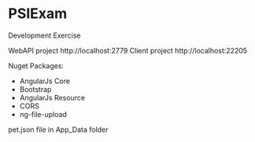 # PSIExam
Development Exercise 

WebAPI project http://localhost:2779
Client project http://localhost:22205

Nuget Packages:
 - AngularJs Core
 - Bootstrap
 - AngularJs Resource
 - CORS
 - ng-file-upload
 
pet.json file in App_Data folder


